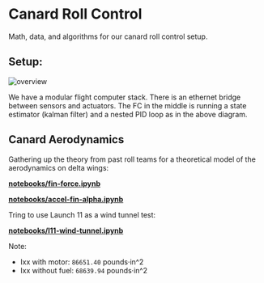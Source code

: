 # Canard Roll Control

Math, data, and algorithms for our canard roll control setup.

## Setup:

![overview](http://psas.github.io/roll-control/diagrams/PIDs.svg)

We have a modular flight computer stack. There is an ethernet bridge between sensors and actuators. The FC in the middle is running a state estimator (kalman filter) and a nested PID loop as in the above diagram.


## Canard Aerodynamics

Gathering up the theory from past roll teams for a theoretical model of the aerodynamics on delta wings:

**[notebooks/fin-force.ipynb](http://nbviewer.ipython.org/github/psas/roll-control/blob/master/notebooks/fin-force.ipynb)**

**[notebooks/accel-fin-alpha.ipynb](http://nbviewer.ipython.org/github/psas/roll-control/blob/master/notebooks/accel-fin-alpha.ipynb)**

Tring to use Launch 11 as a wind tunnel test:

**[notebooks/l11-wind-tunnel.ipynb](http://nbviewer.ipython.org/github/psas/roll-control/blob/master/notebooks/l11-wind-tunnel.ipynb)**


Note: 
 - Ixx with motor:  `86651.40` pounds&middot;in^2
 - Ixx without fuel: `68639.94` pounds&middot;in^2
